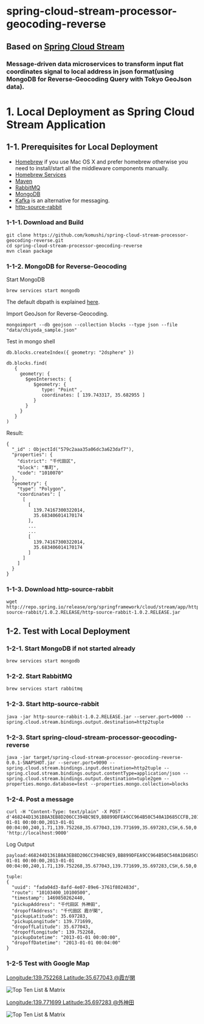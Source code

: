 # spring-cloud-stream-processor-geocoding-reverse
## Based on [Spring Cloud Stream](https://cloud.spring.io/spring-cloud-stream/) 
### Message-driven data microservices to transform input flat coordinates signal to local address in json format(using MongoDB for Reverse-Geocoding Query with Tokyo GeoJson data).

# 1. Local Deployment as Spring Cloud Stream Application

## 1-1. Prerequisites for Local Deployment

* [Homebrew](http://brew.sh/) if you use Mac OS X and prefer homebrew otherwise you need to install/start all the middleware components manually.
* [Homebrew Services](https://github.com/Homebrew/homebrew-services)
* [Maven](http://brewformulas.org/Maven)
* [RabbitMQ](http://brewformulas.org/Rabbitmq)
* [MongoDB](http://brewformulas.org/Mongodb)
* [Kafka](http://brewformulas.org/Kafka) is an alternative for messaging.
* [http-source-rabbit](http://repo.spring.io/release/org/springframework/cloud/stream/app/http-source-rabbit/)

### 1-1-1. Download and Build

```
git clone https://github.com/komushi/spring-cloud-stream-processor-geocoding-reverse.git
cd spring-cloud-stream-processor-geocoding-reverse
mvn clean package
```

### 1-1-2. MongoDB for Reverse-Geocoding

Start MongoDB
```
brew services start mongodb
```
The default dbpath is explained [here](https://gist.github.com/subfuzion/9630872).

Import GeoJson for Reverse-Geocoding.
```
mongoimport --db geojson --collection blocks --type json --file "data/chiyoda_sample.json"
```

Test in mongo shell
```
db.blocks.createIndex({ geometry: "2dsphere" })

db.blocks.find(
   {
     geometry: {
       $geoIntersects: {
          $geometry: {
             type: "Point" ,
             coordinates: [ 139.743317, 35.682955 ]
          }
       }
     }
   }
)
```

Result:
```
{
  "_id" : ObjectId("579c2aaa35a06dc3a623daf7"),
  "properties": {
    "district": "千代田区",
    "block": "隼町",
    "code": "1010070"
  },
  "geometry": {
    "type": "Polygon",
    "coordinates": [
      [
        [
          139.74167300322014,
          35.683406014170174
        ],
        ...
        ...
        [
          139.74167300322014,
          35.683406014170174
        ]
      ]
    ]
  }
}
```



### 1-1-3. Download http-source-rabbit
```
wget http://repo.spring.io/release/org/springframework/cloud/stream/app/http-source-rabbit/1.0.2.RELEASE/http-source-rabbit-1.0.2.RELEASE.jar
```

## 1-2. Test with Local Deployment

### 1-2-1. Start MongoDB if not started already
```
brew services start mongodb
```

### 1-2-2. Start RabbitMQ
```
brew services start rabbitmq
```

### 1-2-3. Start http-source-rabbit
```
java -jar http-source-rabbit-1.0.2.RELEASE.jar --server.port=9000 --spring.cloud.stream.bindings.output.destination=http2tuple
```

### 1-2-3. Start spring-cloud-stream-processor-geocoding-reverse
```
java -jar target/spring-cloud-stream-processor-geocoding-reverse-0.0.1-SNAPSHOT.jar --server.port=9090 --spring.cloud.stream.bindings.input.destination=http2tuple --spring.cloud.stream.bindings.output.contentType=application/json --spring.cloud.stream.bindings.output.destination=tuple2gem --properties.mongo.database=test --properties.mongo.collection=blocks
```

### 1-2-4. Post a message

```
curl -H "Content-Type: text/plain" -X POST -d'468244D1361B8A3EB8D206CC394BC9E9,BB899DFEA9CC964B50C540A1D685CCFB,2013-01-01 00:00:00,2013-01-01 00:04:00,240,1.71,139.752268,35.677043,139.771699,35.697283,CSH,6.50,0.50,0.50,0.00,0.00,7.50' 'http://localhost:9000'
```

Log Output
```
payload:468244D1361B8A3EB8D206CC394BC9E9,BB899DFEA9CC964B50C540A1D685CCFB,2013-01-01 00:00:00,2013-01-01 00:04:00,240,1.71,139.752268,35.677043,139.771699,35.697283,CSH,6.50,0.50,0.50,0.00,0.00,7.50

tuple:
{
  "uuid": "fada04d3-8afd-4e07-89e6-3761f802483d",
  "route": "10103400_10100500",
  "timestamp": 1469850262440,
  "pickupAddress": "千代田区 外神田",
  "dropoffAddress": "千代田区 霞が関",
  "pickupLatitude": 35.697283,
  "pickupLongitude": 139.771699,
  "dropoffLatitude": 35.677043,
  "dropoffLongitude": 139.752268,
  "pickupDatetime": "2013-01-01 00:00:00",
  "dropoffDatetime": "2013-01-01 00:04:00"
}
```

### 1-2-5 Test with Google Map
[Longitude:139.752268 Latitude:35.677043 @霞が関](https://www.google.co.jp/maps/place/35.677043,139.752268)

![Top Ten List & Matrix](https://rawgit.com/komushi/spring-cloud-stream-processor-geocoding-reverse/master/image/kasumigaseki.png)

[Longitude:139.771699 Latitude:35.697283 @外神田](https://www.google.co.jp/maps/place/35.697283,139.771699)

![Top Ten List & Matrix](https://rawgit.com/komushi/spring-cloud-stream-processor-geocoding-reverse/master/image/sotokanda.png)